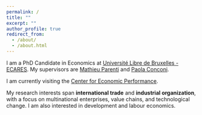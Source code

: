 ```yaml
---
permalink: /
title: ""
excerpt: ""
author_profile: true
redirect_from: 
  - /about/
  - /about.html
---
```


I am a PhD Candidate in Economics at <a href="https://ecares.ulb.be/" target="_blank">Université Libre de Bruxelles - ECARES</a>. My supervisors are <a href="http://mathieuparenti.weebly.com/" target="_blank">Mathieu Parenti</a> and <a href="https://sites.google.com/view/paola-conconi-website/" target="_blank">Paola Conconi</a>.

I am currently visiting the <a href="https://cep.lse.ac.uk/" target="_blank">Center for Economic Performance</a>.

My research interests span **international trade** and **industrial organization**, with a focus on multinational enterprises, value chains, and technological change. I am also interested in development and labour economics.  








